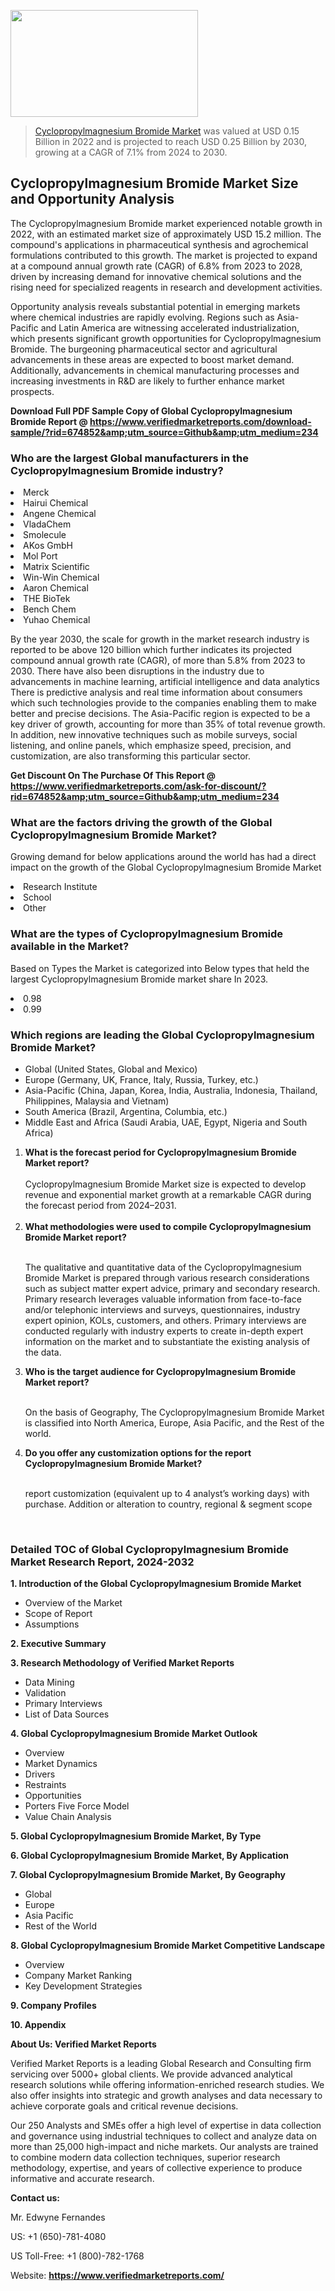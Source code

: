
<img src="https://ffe5etoiles.com/wp-content/uploads/2024/12/MST1-300x171.png" alt="" width="300" height="171" class="alignnone size-medium wp-image-20088" /><blockquote><p><p><a href="https://www.verifiedmarketreports.com/download-sample/?rid=674852&utm_source=Github&utm_medium=234" target="_blank">Cyclopropylmagnesium Bromide Market</a> was valued at USD 0.15 Billion in 2022 and is projected to reach USD 0.25 Billion by 2030, growing at a CAGR of 7.1% from 2024 to 2030.</p></blockquote><p><h2>Cyclopropylmagnesium Bromide Market Size and Opportunity Analysis</h2><p>The Cyclopropylmagnesium Bromide market experienced notable growth in 2022, with an estimated market size of approximately USD 15.2 million. The compound's applications in pharmaceutical synthesis and agrochemical formulations contributed to this growth. The market is projected to expand at a compound annual growth rate (CAGR) of 6.8% from 2023 to 2028, driven by increasing demand for innovative chemical solutions and the rising need for specialized reagents in research and development activities.</p><p>Opportunity analysis reveals substantial potential in emerging markets where chemical industries are rapidly evolving. Regions such as Asia-Pacific and Latin America are witnessing accelerated industrialization, which presents significant growth opportunities for Cyclopropylmagnesium Bromide. The burgeoning pharmaceutical sector and agricultural advancements in these areas are expected to boost market demand. Additionally, advancements in chemical manufacturing processes and increasing investments in R&D are likely to further enhance market prospects.</p></p><p class=""><strong>Download Full PDF Sample Copy of Global Cyclopropylmagnesium Bromide Report @ <a href="https://www.verifiedmarketreports.com/download-sample/?rid=674852&amp;utm_source=Github&amp;utm_medium=234" target="_blank">https://www.verifiedmarketreports.com/download-sample/?rid=674852&amp;utm_source=Github&amp;utm_medium=234</a></strong></p><h3 id="" class="">Who are the largest Global manufacturers in the Cyclopropylmagnesium Bromide industry?</h3><p><li>Merck</li><li> Hairui Chemical</li><li> Angene Chemical</li><li> VladaChem</li><li> Smolecule</li><li> AKos GmbH</li><li> Mol Port</li><li> Matrix Scientific</li><li> Win-Win Chemical</li><li> Aaron Chemical</li><li> THE BioTek</li><li> Bench Chem</li><li> Yuhao Chemical</li></p><div class=""><div class="" dir="" data-message-author-role="" data-message-id="" data-message-model-slug=""><div class=""><div class=""><div class=""><div class="" dir="" data-message-author-role="" data-message-id="" data-message-model-slug=""><div class=""><div class=""><p>By the year 2030, the scale for growth in the market research industry is reported to be above 120 billion which further indicates its projected compound annual growth rate (CAGR), of more than 5.8% from 2023 to 2030. There have also been disruptions in the industry due to advancements in machine learning, artificial intelligence and data analytics There is predictive analysis and real time information about consumers which such technologies provide to the companies enabling them to make better and precise decisions. The Asia-Pacific region is expected to be a key driver of growth, accounting for more than 35% of total revenue growth. In addition, new innovative techniques such as mobile surveys, social listening, and online panels, which emphasize speed, precision, and customization, are also transforming this particular sector.</p><p><strong>Get Discount On The Purchase Of This Report @&nbsp; <a href="https://www.verifiedmarketreports.com/ask-for-discount/?rid=674852&amp;utm_source=Github&amp;utm_medium=234" target="_blank">https://www.verifiedmarketreports.com/ask-for-discount/?rid=674852&amp;utm_source=Github&amp;utm_medium=234</a></strong></p></div></div></div></div></div></div></div></div><h3 id="" class="">What are the factors driving the growth of the Global Cyclopropylmagnesium Bromide Market?</h3><p id="" class="">Growing demand for below applications around the world has had a direct impact on the growth of the Global Cyclopropylmagnesium Bromide Market</p><p id="" class=""><li>Research Institute</li><li> School</li><li> Other</li></p><h3 id="" class="">What are the types of Cyclopropylmagnesium Bromide available in the Market?</h3><p id="" class="">Based on Types the Market is categorized into Below types that held the largest Cyclopropylmagnesium Bromide market share In 2023.</p><p id="" class=""><li>0.98</li><li> 0.99</li></p><h3 id="" class="">Which regions are leading the Global Cyclopropylmagnesium Bromide Market?</h3><ul><li>Global (United States, Global and Mexico)</li><li>Europe (Germany, UK, France, Italy, Russia, Turkey, etc.)</li><li>Asia-Pacific (China, Japan, Korea, India, Australia, Indonesia, Thailand, Philippines, Malaysia and Vietnam)</li><li>South America (Brazil, Argentina, Columbia, etc.)</li><li>Middle East and Africa (Saudi Arabia, UAE, Egypt, Nigeria and South Africa)</li></ul><p><ol><li><strong>What is the forecast period for Cyclopropylmagnesium Bromide Market report?<br /></strong><br /><span data-sheets-root="1" data-sheets-value="{&quot;1&quot;:2,&quot;2&quot;:&quot;XXXX size is expected to develop revenue and exponential market growth at a remarkable CAGR during the forecast period from 2024&ndash;2030.&quot;}" data-sheets-userformat="{&quot;2&quot;:12674,&quot;4&quot;:{&quot;1&quot;:2,&quot;2&quot;:16776960},&quot;10&quot;:2,&quot;11&quot;:0,&quot;15&quot;:&quot;Arial&quot;,&quot;16&quot;:12}">Cyclopropylmagnesium Bromide Market size is expected to develop revenue and exponential market growth at a remarkable CAGR during the forecast period from 2024&ndash;2031.</span><br /><br /></li><li><strong>What methodologies were used to compile Cyclopropylmagnesium Bromide Market report?<br /><br /></strong><p>The qualitative and quantitative data of the&nbsp;Cyclopropylmagnesium Bromide Market is prepared through various research considerations such as subject matter expert advice, primary and secondary research. Primary research leverages valuable information from face-to-face and/or telephonic interviews and surveys, questionnaires, industry expert opinion, KOLs, customers, and others. Primary interviews are conducted regularly with industry experts to create in-depth expert information on the market and to substantiate the existing analysis of the data.&nbsp;</p></li><li><strong>Who is the target audience for Cyclopropylmagnesium Bromide Market report?<br /><br /></strong><p>On the basis of Geography, The&nbsp;Cyclopropylmagnesium Bromide Market is classified into North America, Europe, Asia Pacific, and the Rest of the world.</p></li><li><strong>Do you offer any customization options for the report Cyclopropylmagnesium Bromide Market?<br /><br /></strong><p>report customization (equivalent up to 4 analyst&rsquo;s working days) with purchase. Addition or alteration to country, regional &amp; segment scope</p><p>&nbsp;</p></li></ol></p><h3 id="" class="">Detailed TOC of Global Cyclopropylmagnesium Bromide Market Research Report, 2024-2032</h3><p id="" class=""><strong>1. Introduction of the Global Cyclopropylmagnesium Bromide Market</strong></p><ul><li>Overview of the Market</li><li>Scope of Report</li><li>Assumptions</li></ul><p id="" class=""><strong>2. Executive Summary</strong></p><p id="" class=""><strong>3. Research Methodology of&nbsp;Verified Market Reports</strong></p><ul><li>Data Mining</li><li>Validation</li><li>Primary Interviews</li><li>List of Data Sources</li></ul><p id="" class=""><strong>4. Global Cyclopropylmagnesium Bromide Market Outlook</strong></p><ul><li>Overview</li><li>Market Dynamics</li><li>Drivers</li><li>Restraints</li><li>Opportunities</li><li>Porters Five Force Model</li><li>Value Chain Analysis</li></ul><p id="" class=""><strong>5. Global Cyclopropylmagnesium Bromide Market, By&nbsp;Type</strong></p><p id="" class=""><strong>6. Global Cyclopropylmagnesium Bromide Market, By Application</strong></p><p id="" class=""><strong>7. Global Cyclopropylmagnesium Bromide Market, By Geography</strong></p><ul><li>Global</li><li>Europe</li><li>Asia Pacific</li><li>Rest of the World</li></ul><p id="" class=""><strong>8. Global Cyclopropylmagnesium Bromide Market Competitive Landscape</strong></p><ul><li>Overview</li><li>Company Market Ranking</li><li>Key Development Strategies</li></ul><p id="" class=""><strong>9. Company Profiles</strong></p><p id="" class=""><strong>10. Appendix</strong></p><p id="" class=""><strong>About Us: Verified Market Reports</strong></p><p id="" class="">Verified Market Reports is a leading Global Research and Consulting firm servicing over 5000+ global clients. We provide advanced analytical research solutions while offering information-enriched research studies. We also offer insights into strategic and growth analyses and data necessary to achieve corporate goals and critical revenue decisions.</p><p id="" class="">Our 250 Analysts and SMEs offer a high level of expertise in data collection and governance using industrial techniques to collect and analyze data on more than 25,000 high-impact and niche markets. Our analysts are trained to combine modern data collection techniques, superior research methodology, expertise, and years of collective experience to produce informative and accurate research.</p><p id="" class=""><strong>Contact us:</strong></p><p id="" class="">Mr. Edwyne Fernandes</p><p id="" class="">US: +1 (650)-781-4080</p><p id="" class="">US Toll-Free: +1 (800)-782-1768</p><p id="" class="">Website: <a target="" data-test-app-aware-link=""><strong>https://www.verifiedmarketreports.com/</strong></a></p>
